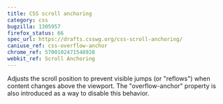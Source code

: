 ```yaml
---
title: CSS scroll anchoring
category: css
bugzilla: 1305957
firefox_status: 66
spec_url: https://drafts.csswg.org/css-scroll-anchoring/
caniuse_ref: css-overflow-anchor
chrome_ref: 5700102471548928
webkit_ref: Scroll Anchoring
---
```


Adjusts the scroll position to prevent visible jumps (or "reflows") when content changes above the viewport. The "overflow-anchor" property is also introduced as a way to disable this behavior.
